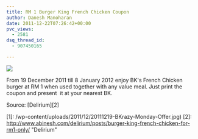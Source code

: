 ```yaml
---
title: RM 1 Burger King French Chicken Coupon
author: Danesh Manoharan
date: 2011-12-22T07:26:42+00:00
pvc_views:
  - 2581
dsq_thread_id:
  - 907450165

---
```

![](/wp-content/uploads/2011/12/20111219-BKrazy-Monday-Offer-450x199.jpg)

From 19 December 2011 till 8 January 2012 enjoy BK's French Chicken burger at RM 1 when used together with any value meal. Just print the coupon and present  it at your nearest BK.

Source: [Delirium][2]

 [1]: /wp-content/uploads/2011/12/20111219-BKrazy-Monday-Offer.jpg)
 [2]: http://www.abinesh.com/delirium/posts/burger-king-french-chicken-for-rm1-only/ "Delirium"